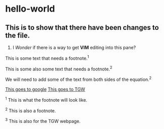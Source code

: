 # hello-world

## This is to show that there have been changes to the file.

1. I *Wonder* if there is a way to get **VIM** editing into this pane?

This is some text that needs a footnote.<sup>1</sup>

This is some also some text that needs a footnote.<sup>2</sup>

We will need to add some of the text from both sides of the equation.<sup>2</sup>

[This goes to google](https://www.google.com)
[This goes to TGW](https://www.tgw-group.com)

<sup>1</sup> This is what the footnote will look like.

<sup>2</sup> This is also a footnote. 

<sup>3</sup> This is also for the TGW webpage. 
